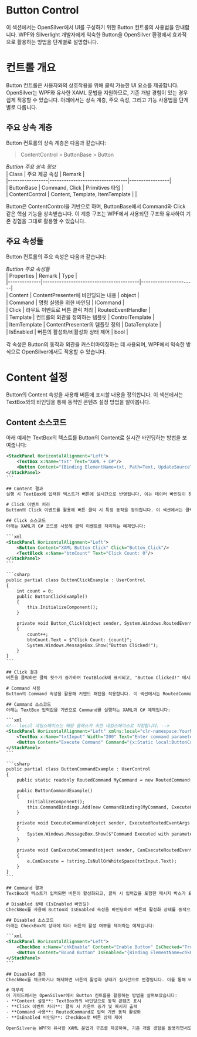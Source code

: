 # Button Control
이 섹션에서는 OpenSilver에서 UI를 구성하기 위한 Button 컨트롤의 사용법을 안내합니다. WPF와 Silverlight 개발자에게 익숙한 Button을 OpenSilver 환경에서 효과적으로 활용하는 방법을 단계별로 설명합니다.

# 컨트롤 개요
Button 컨트롤은 사용자와의 상호작용을 위해 클릭 가능한 UI 요소를 제공합니다. OpenSilver는 WPF와 유사한 XAML 문법을 지원하므로, 기존 개발 경험이 있는 경우 쉽게 적응할 수 있습니다. 아래에서는 상속 계층, 주요 속성, 그리고 기능 사용법을 단계별로 다룹니다.

## 주요 상속 계층
Button 컨트롤의 상속 계층은 다음과 같습니다:  
> ContentControl > ButtonBase > Button  

_Buttion 주요 상속 정보_  
| Class           | 주요 제공 속성                  | Remark          |  
|-----------------|---------------------------------|-----------------|  
| ButtonBase      | Command, Click                  | Primitives 타입 |  
| ContentControl  | Content, Template, ItemTemplate |                 |  

Button은 ContentControl을 기반으로 하며, ButtonBase에서 Command와 Click 같은 핵심 기능을 상속받습니다. 이 계층 구조는 WPF에서 사용되던 구조와 유사하여 기존 경험을 그대로 활용할 수 있습니다.

## 주요 속성들
Button 컨트롤의 주요 속성은 다음과 같습니다:  

_Buttion 주요 속성들_  
| Properties   | Remark                                  | Type                  |  
|--------------|-----------------------------------------|-----------------------|  
| Content      | ContentPresenter에 바인딩되는 내용       | object                |  
| Command      | 명령 실행을 위한 바인딩                  | ICommand              |  
| Click        | 라우트 이벤트로 버튼 클릭 처리           | RoutedEventHandler    |  
| Template     | 컨트롤의 외관을 정의하는 템플릿           | ControlTemplate       |  
| ItemTemplate | ContentPresenter의 템플릿 정의            | DataTemplate          |  
| IsEnabled    | 버튼의 활성화/비활성화 상태 제어           | bool                  |  

각 속성은 Button의 동작과 외관을 커스터마이징하는 데 사용되며, WPF에서 익숙한 방식으로 OpenSilver에서도 적용할 수 있습니다.

# Content 설정  
Button의 Content 속성을 사용해 버튼에 표시할 내용을 정의합니다. 이 섹션에서는 TextBox와의 바인딩을 통해 동적인 콘텐츠 설정 방법을 알아봅니다.

## Content 소스코드  
아래 예제는 TextBox의 텍스트를 Button의 Content로 실시간 바인딩하는 방법을 보여줍니다:

````xml  
<StackPanel HorizontalAlignment="Left">  
    <TextBox x:Name="txt" Text="XAML + C#"/>  
    <Button Content="{Binding ElementName=txt, Path=Text, UpdateSourceTrigger=PropertyChanged}"/>  
</StackPanel>  
```  

## Content 결과  
실행 시 TextBox에 입력된 텍스트가 버튼에 실시간으로 반영됩니다. 이는 데이터 바인딩이 정상적으로 작동함을 보여주며, 사용자가 입력을 변경할 때마다 버튼의 내용이 즉시 업데이트됩니다.

# Click 이벤트 처리  
Button의 Click 이벤트를 활용해 버튼 클릭 시 특정 동작을 정의합니다. 이 섹션에서는 클릭 횟수를 카운트하고 메시지를 출력하는 예제를 다룹니다.

## Click 소스코드  
아래는 XAML과 C# 코드를 사용해 클릭 이벤트를 처리하는 예제입니다:  

```xml  
<StackPanel HorizontalAlignment="Left">  
    <Button Content="XAML Button Click" Click="Button_Click"/>  
    <TextBlock x:Name="btnCount" Text="Click Count: 0"/>  
</StackPanel>  
```  

```csharp  
public partial class ButtonClickExample : UserControl  
{  
    int count = 0;  
    public ButtonClickExample()  
    {  
        this.InitializeComponent();  
    }  

    private void Button_Click(object sender, System.Windows.RoutedEventArgs e)  
    {  
        count++;  
        btnCount.Text = $"Click Count: {count}";  
        System.Windows.MessageBox.Show("Button Clicked!");  
    }  
}  
```  

## Click 결과  
버튼을 클릭하면 클릭 횟수가 증가하며 TextBlock에 표시되고, "Button Clicked!" 메시지 박스가 나타납니다. 이를 통해 이벤트 처리와 UI 업데이트가 정상적으로 작동함을 확인할 수 있습니다.

# Command 사용  
Button의 Command 속성을 활용해 커맨드 패턴을 적용합니다. 이 섹션에서는 RoutedCommand를 사용해 텍스트 입력 여부에 따라 버튼의 활성화 상태를 제어하는 방법을 다룹니다.

## Command 소스코드  
아래는 TextBox 입력값을 기반으로 Command를 실행하는 XAML과 C# 예제입니다:  

```xml  
<!-- local 네임스페이스는 해당 클래스가 속한 네임스페이스로 지정합니다. -->  
<StackPanel HorizontalAlignment="Left" xmlns:local="clr-namespace:YourNamespace">  
    <TextBox x:Name="txtInput" Width="200" Text="Enter command parameter"/>  
    <Button Content="Execute Command" Command="{x:Static local:ButtonCommandExample.MyCommand}"/>  
</StackPanel>  
```  

```csharp  
public partial class ButtonCommandExample : UserControl  
{  
    public static readonly RoutedCommand MyCommand = new RoutedCommand();  

    public ButtonCommandExample()  
    {  
        InitializeComponent();  
        this.CommandBindings.Add(new CommandBinding(MyCommand, ExecuteCommand, CanExecuteCommand));  
    }  

    private void ExecuteCommand(object sender, ExecutedRoutedEventArgs e)  
    {  
        System.Windows.MessageBox.Show($"Command Executed with parameter: {txtInput.Text}");  
    }  

    private void CanExecuteCommand(object sender, CanExecuteRoutedEventArgs e)  
    {  
        e.CanExecute = !string.IsNullOrWhiteSpace(txtInput.Text);  
    }  
}  
``` 

## Command 결과  
TextBox에 텍스트가 입력되면 버튼이 활성화되고, 클릭 시 입력값을 포함한 메시지 박스가 표시됩니다. TextBox가 비어 있으면 버튼이 비활성화되어 Command 실행이 제한됨을 확인할 수 있습니다.

# Disabled 상태 (IsEnabled 바인딩)  
CheckBox를 사용해 Button의 IsEnabled 속성을 바인딩하여 버튼의 활성화 상태를 동적으로 제어합니다.

## Disabled 소스코드  
아래는 CheckBox의 상태에 따라 버튼의 활성 여부를 제어하는 예제입니다:  

```xml  
<StackPanel HorizontalAlignment="Left">  
    <CheckBox x:Name="chkEnable" Content="Enable Button" IsChecked="True"/>  
    <Button Content="Bound Button" IsEnabled="{Binding ElementName=chkEnable, Path=IsChecked}"/>  
</StackPanel>  
```  

## Disabled 결과  
CheckBox를 체크하거나 해제하면 버튼의 활성화 상태가 실시간으로 변경됩니다. 이를 통해 바인딩을 통한 동적 상태 제어가 제대로 작동함을 확인할 수 있습니다.

# 마무리  
이 가이드에서는 OpenSilver에서 Button 컨트롤을 활용하는 방법을 살펴보았습니다:  
- **Content 설정**: TextBox와의 바인딩으로 동적 콘텐츠 표시  
- **Click 이벤트 처리**: 클릭 시 카운트 증가 및 메시지 출력  
- **Command 사용**: RoutedCommand로 입력 기반 동적 활성화  
- **IsEnabled 바인딩**: CheckBox로 버튼 상태 제어  

OpenSilver는 WPF와 유사한 XAML 문법과 구조를 제공하여, 기존 개발 경험을 활용하면서도 다양한 UI 상호작용을 손쉽게 구현할 수 있습니다. 각 예제를 통해 동작을 확인하며 Button 컨트롤의 활용법을 익힐 수 있습니다.